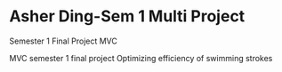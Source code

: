 # Asher Ding-Sem 1 Multi Project
Semester 1 Final Project MVC

MVC semester 1 final project
Optimizing efficiency of swimming strokes
